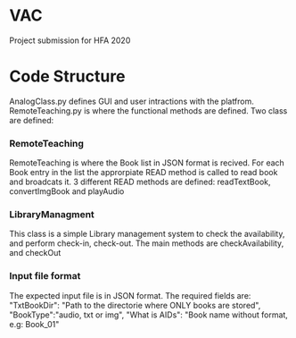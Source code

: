 # VAC
Project submission for HFA 2020
# Code Structure
AnalogClass.py defines GUI and user intractions with the platfrom. RemoteTeaching.py is where the functional methods are defined. 
Two class are defined:
### RemoteTeaching
RemoteTeaching is where the Book list in JSON format is recived. For each Book entry in the list the approrpiate READ method is called to read book and broadcats it.  3 different READ methods are defined: readTextBook, convertImgBook and playAudio
### LibraryManagment
This class is a simple Library management system to check the availability, and perform check-in, check-out. The main methods are checkAvailability, and checkOut 
### Input file format
The expected input file is in JSON format. The required fields are:
 "TxtBookDir": "Path to the directorie where ONLY books are stored",
 "BookType":"audio, txt or img",
 "What is AIDs": "Book name without format, e.g: Book_01"
